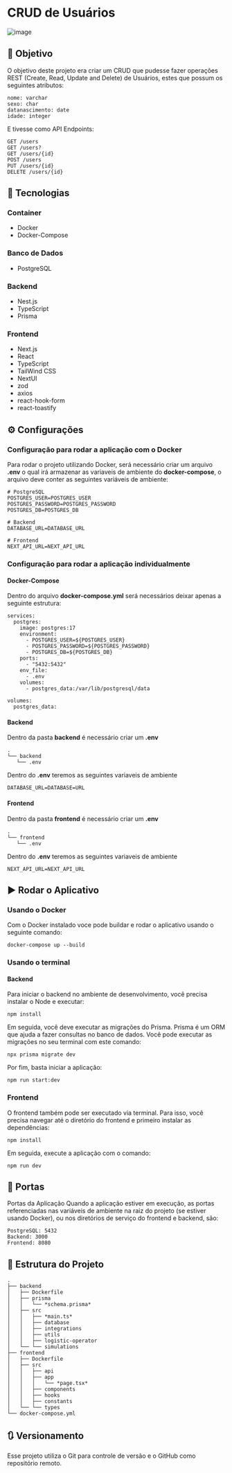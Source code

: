 # CRUD de Usuários

![image](https://github.com/user-attachments/assets/8a1e1e97-3d7f-4d08-af74-bae9ed86a4b0)


## 🎯 Objetivo
O objetivo deste projeto era criar um CRUD que pudesse fazer operações REST (Create, Read, Update and Delete) de Usuários, estes que possum os seguintes atributos:
``` 
nome: varchar
sexo: char
datanascimento: date
idade: integer 
```
E tivesse como API Endpoints:

```
GET /users
GET /users?
GET /users/{id}
POST /users
PUT /users/{id}
DELETE /users/{id}
```
## 🧰 Tecnologias
### Container
- Docker
- Docker-Compose

### Banco de Dados
- PostgreSQL

### Backend
- Nest.js
- TypeScript
- Prisma

### Frontend
- Next.js
- React
- TypeScript
- TailWind CSS
- NextUI
- zod
- axios
- react-hook-form
- react-toastify

## ⚙️ Configurações 
### Configuração para rodar a aplicação com o Docker
Para rodar o projeto utilizando Docker, será necessário criar um arquivo **.env** o qual irá armazenar as variaveis de ambiente do **docker-compose**, o arquivo deve conter as seguintes variáveis de ambiente:
```
# PostgreSQL
POSTGRES_USER=POSTGRES_USER
POSTGRES_PASSWORD=POSTGRES_PASSWORD
POSTGRES_DB=POSTGRES_DB

# Backend
DATABASE_URL=DATABASE_URL

# Frontend
NEXT_API_URL=NEXT_API_URL
```

### Configuração para rodar a aplicação individualmente
#### Docker-Compose
Dentro do arquivo **docker-compose.yml** será necessários deixar apenas a seguinte estrutura:
```
services:
  postgres:
    image: postgres:17
    environment:
      - POSTGRES_USER=${POSTGRES_USER}
      - POSTGRES_PASSWORD=${POSTGRES_PASSWORD}
      - POSTGRES_DB=${POSTGRES_DB}
    ports:
      - "5432:5432"
    env_file:
      - .env
    volumes:
      - postgres_data:/var/lib/postgresql/data

volumes:
  postgres_data:
```

#### Backend
Dentro da pasta **backend** é necessário criar um **.env**
```
.
└── backend
   └── .env
```
Dentro do **.env** teremos as seguintes variaveis de ambiente
```
DATABASE_URL=DATABASE=URL
```

#### Frontend
Dentro da pasta **frontend** é necessário criar um **.env**
```
.
└── frontend
   └── .env
```
Dentro do **.env** teremos as seguintes variaveis de ambiente
```
NEXT_API_URL=NEXT_API_URL
```
## ▶️ Rodar o Aplicativo
### Usando o Docker
Com o Docker instalado voce pode buildar e rodar o aplicativo usando o seguinte comando:
```
docker-compose up --build
```
### Usando o terminal
#### Backend

Para iniciar o backend no ambiente de desenvolvimento, você precisa instalar o Node e executar:

```
npm install
```

Em seguida, você deve executar as migrações do Prisma. Prisma é um ORM que ajuda a fazer consultas no banco de dados. Você pode executar as migrações no seu terminal com este comando:

```
npx prisma migrate dev
```

Por fim, basta iniciar a aplicação:

```
npm run start:dev
```

### Frontend

O frontend também pode ser executado via terminal. Para isso, você precisa navegar até o diretório do frontend e primeiro instalar as dependências:

```
npm install
```

Em seguida, execute a aplicação com o comando:

```
npm run dev
```

## 🚪 Portas
Portas da Aplicação
Quando a aplicação estiver em execução, as portas referenciadas nas variáveis de ambiente na raiz do projeto (se estiver usando Docker), ou nos diretórios de serviço do frontend e backend, são:
```
PostgreSQL: 5432
Backend: 3000
Frontend: 8080
```
## 📂 Estrutura do Projeto
```
.
├── backend
│   ├── Dockerfile
│   ├── prisma
│   │   └── *schema.prisma*
│   ├── src
│   │   ├── *main.ts*
│   │   ├── database
│   │   ├── integrations
│   │   ├── utils
│   │   ├── logistic-operator
│   └── └── simulations
├── frontend
│   ├── Dockerfile
│   ├── src
│   │   ├── api
│   │   ├── app
│   │   │   └── *page.tsx*
│   │   ├── components
│   │   ├── hooks
│   │   ├── constants
│   └── └── types
└── docker-compose.yml
```

## 🔃 Versionamento
Esse projeto utiliza o Git para controle de versão e o GitHub como repositório remoto.
